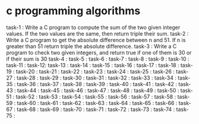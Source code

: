 # c programming algorithms
 
 task-1 : Write a C program to compute the sum of the two given integer values. If the two values are the same, then return triple their sum.
 task-2 : Write a C program to get the absolute difference between n and 51. If n is greater than 51 return triple the absolute difference.
 task-3 : Write a C program to check two given integers, and return true if one of them is 30 or if their sum is 30
 task-4 :
 task-5 :
 task-6 :
 task-7 :
 task-8 :
 task-9 :
 task-10 :
 task-11 :
 task-12:
 task-13 :
 task-14 :
 task-15 :
 task-16 :
 task-17 :
 task-18 :
 task-19 :
 task-20 :
 task-21 :
 task-22 :
 task-23 :
 task-24 :
 task-25 :
 task-26 :
 task-27 :
 task-28 :
 task-29 :
 task-30 :
 task-31 :
 task-32 :
 task-33 :
 task-34 :
 task-35 :
 task-36 :
 task-37 :
 task-38 :
 task-39 :
 task-40 :
 task-41 :
 task-42 :
 task-43 :
 task-44 :
 task-45 :
 task-46 :
 task-47 :
 task-48 :
 task-49 :
 task-50 :
 task-51 :
 task-52 :
 task-53 :
 task-54 :
 task-55 :
 task-56 :
 task-57 :
 task-58 :
 task-59 :
 task-60 :
 task-61 :
 task-62 :
 task-63 :
 task-64 :
 task-65 :
 task-66 :
 task-67 :
 task-68 :
 task-69 :
 task-70 :
 task-71 :
 task-72 :
 task-73 :
 task-74 :
 task-75 :